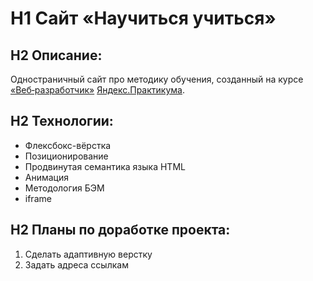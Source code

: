 # H1 Сайт «Научиться учиться»

## H2 Описание:
Одностраничный сайт про методику обучения, созданный на курсе [«Веб‑разработчик»](https://practicum.yandex.ru/web/) [Яндекс.Практикума](https://practicum.yandex.ru/).

## H2 Технологии:
* Флексбокс-вёрстка
* Позиционирование
* Продвинутая семантика языка HTML
* Анимация
* Методология БЭМ
* iframe

## H2 Планы по доработке проекта:
1. Сделать адаптивную верстку
2. Задать адреса ссылкам
